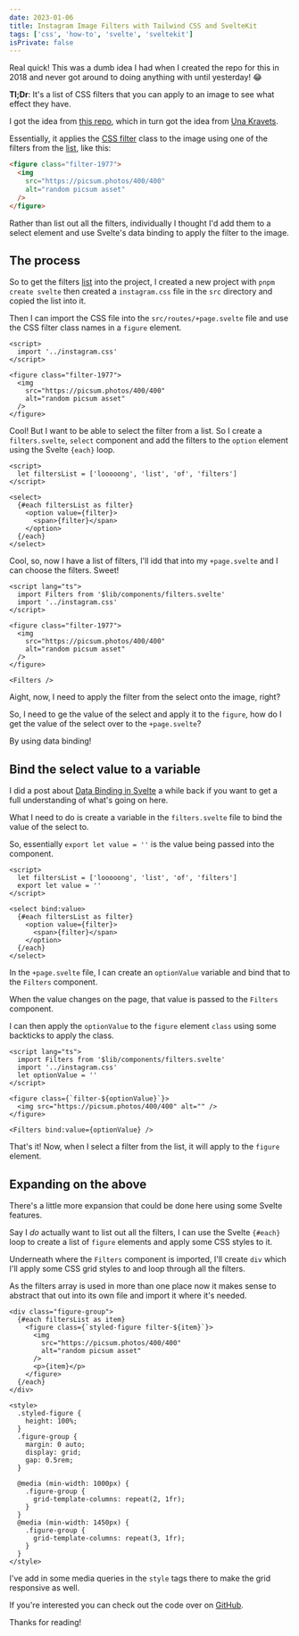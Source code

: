 ```yaml
---
date: 2023-01-06
title: Instagram Image Filters with Tailwind CSS and SvelteKit
tags: ['css', 'how-to', 'svelte', 'sveltekit']
isPrivate: false
---
```


Real quick! This was a dumb idea I had when I created the repo for
this in 2018 and never got around to doing anything with until
yesterday! 😂

**Tl;Dr**: It's a list of CSS filters that you can apply to an image
to see what effect they have.

I got the idea from [this repo], which in turn got the idea from [Una
Kravets].

Essentially, it applies the [CSS filter] class to the image using one
of the filters from the [list], like this:

```html
<figure class="filter-1977">
  <img
    src="https://picsum.photos/400/400"
    alt="random picsum asset"
  />
</figure>
```

Rather than list out all the filters, individually I thought I'd add
them to a select element and use Svelte's data binding to apply the
filter to the image.

## The process

So to get the filters [list] into the project, I created a new project
with `pnpm create svelte` then created a `instagram.css` file in the
`src` directory and copied the list into it.

Then I can import the CSS file into the `src/routes/+page.svelte` file
and use the CSS filter class names in a `figure` element.

```svelte
<script>
  import '../instagram.css'
</script>

<figure class="filter-1977">
  <img
    src="https://picsum.photos/400/400"
    alt="random picsum asset"
  />
</figure>
```

Cool! But I want to be able to select the filter from a list. So I
create a `filters.svelte`, `select` component and add the filters to
the `option` element using the Svelte `{each}` loop.

<!-- cSpell:ignore looooong -->

```svelte
<script>
  let filtersList = ['looooong', 'list', 'of', 'filters']
</script>

<select>
  {#each filtersList as filter}
    <option value={filter}>
      <span>{filter}</span>
    </option>
  {/each}
</select>
```

Cool, so, now I have a list of filters, I'll idd that into my
`+page.svelte` and I can choose the filters. Sweet!

```svelte
<script lang="ts">
  import Filters from '$lib/components/filters.svelte'
  import '../instagram.css'
</script>

<figure class="filter-1977">
  <img
    src="https://picsum.photos/400/400"
    alt="random picsum asset"
  />
</figure>

<Filters />
```

Aight, now, I need to apply the filter from the select onto the image,
right?

So, I need to ge the value of the select and apply it to the `figure`,
how do I get the value of the select over to the `+page.svelte`?

By using data binding!

## Bind the select value to a variable

I did a post about [Data Binding in Svelte] a while back if you want
to get a full understanding of what's going on here.

What I need to do is create a variable in the `filters.svelte` file to
bind the value of the select to.

So, essentially `export let value = ''` is the value being passed into
the component.

```svelte
<script>
  let filtersList = ['looooong', 'list', 'of', 'filters']
  export let value = ''
</script>

<select bind:value>
  {#each filtersList as filter}
    <option value={filter}>
      <span>{filter}</span>
    </option>
  {/each}
</select>
```

In the `+page.svelte` file, I can create an `optionValue` variable and
bind that to the `Filters` component.

When the value changes on the page, that value is passed to the
`Filters` component.

I can then apply the `optionValue` to the `figure` element `class`
using some backticks to apply the class.

```svelte
<script lang="ts">
  import Filters from '$lib/components/filters.svelte'
  import '../instagram.css'
  let optionValue = ''
</script>

<figure class={`filter-${optionValue}`}>
  <img src="https://picsum.photos/400/400" alt="" />
</figure>

<Filters bind:value={optionValue} />
```

That's it! Now, when I select a filter from the list, it will apply to
the `figure` element.

## Expanding on the above

There's a little more expansion that could be done here using some
Svelte features.

Say I _do_ actually want to list out all the filters, I can use the
Svelte `{#each}` loop to create a list of `figure` elements and apply
some CSS styles to it.

Underneath where the `Filters` component is imported, I'll create
`div` which I'll apply some CSS grid styles to and loop through all
the filters.

As the filters array is used in more than one place now it makes sense
to abstract that out into its own file and import it where it's
needed.

```svelte
<div class="figure-group">
  {#each filtersList as item}
    <figure class={`styled-figure filter-${item}`}>
      <img
        src="https://picsum.photos/400/400"
        alt="random picsum asset"
      />
      <p>{item}</p>
    </figure>
  {/each}
</div>

<style>
  .styled-figure {
    height: 100%;
  }
  .figure-group {
    margin: 0 auto;
    display: grid;
    gap: 0.5rem;
  }

  @media (min-width: 1000px) {
    .figure-group {
      grid-template-columns: repeat(2, 1fr);
    }
  }
  @media (min-width: 1450px) {
    .figure-group {
      grid-template-columns: repeat(3, 1fr);
    }
  }
</style>
```

I've add in some media queries in the `style` tags there to make the
grid responsive as well.

If you're interested you can check out the code over on [GitHub].

Thanks for reading!

<!-- Links -->

[this repo]: https://github.com/picturepan2/instagram.css
[una kravets]: https://una.im/CSSgram/
[css filter]: https://developer.mozilla.org/en-US/docs/Web/CSS/filter
[list]:
  https://github.com/picturepan2/instagram.css/blob/master/dist/instagram.css
[data binding in svelte]:
  https://scottspence.com/posts/data-binding-in-svelte
[github]:
  https://github.com/spences10/insta-styled/blob/main/src/routes/%2Bpage.svelte
